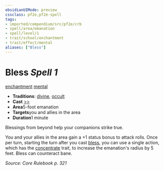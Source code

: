 ```yaml
---
obsidianUIMode: preview
cssclass: pf2e,pf2e-spell
tags:
- imported/compendium/src/pf2e/crb
- spell/area/emanation
- spell/level/1
- trait/school/enchantment
- trait/effect/mental
aliases: ["Bless"]
---
```

# Bless *Spell 1*   
[enchantment](enchantment.md)  [mental](mental.md)  

- **Traditions**: [divine](divine.md), [occult](occult.md)
- **Cast** [>>](chapter-9-playing-the-game.md#Actions "Two-Action") 
- **Area**5-foot emanation
- **Targets**you and allies in the area
- **Duration**1 minute

Blessings from beyond help your companions strike true.

You and your allies in the area gain a +1 status bonus to attack rolls. Once per turn, starting the turn after you cast [bless](), you can use a single action, which has the [concentrate](concentrate.md) trait, to increase the emanation's radius by 5 feet. Bless can counteract bane.

*Source: Core Rulebook p. 321*